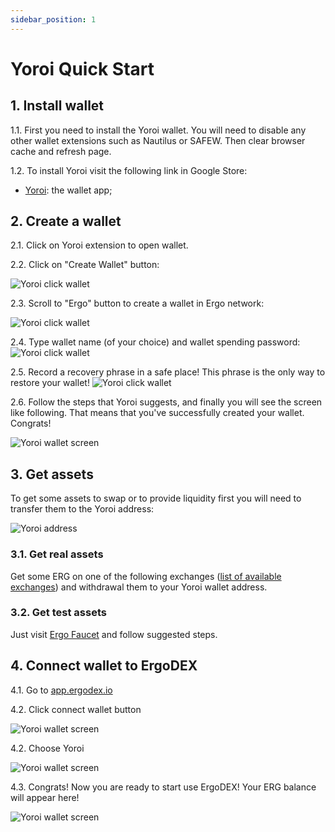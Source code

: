 ```yaml
---
sidebar_position: 1
---
```


# Yoroi Quick Start

## 1. Install wallet
1.1. First you need to install the Yoroi wallet. You will need to disable any other wallet extensions such as Nautilus or SAFEW. Then clear browser cache and refresh page.

1.2. To install Yoroi visit the following link in Google Store:
- [Yoroi](https://chrome.google.com/webstore/detail/yoroi/ffnbelfdoeiohenkjibnmadjiehjhajb?hl=en): the wallet app;

## 2. Create a wallet

2.1. Click on Yoroi extension to open wallet.

2.2. Click on "Create Wallet" button:

![Yoroi click wallet](/img/user-guides/quick-start/2.png)

2.3. Scroll to "Ergo" button to create a wallet in Ergo network:

![Yoroi click wallet](/img/user-guides/quick-start/3.png)

2.4. Type wallet name (of your choice) and wallet spending password:
![Yoroi click wallet](/img/user-guides/quick-start/4.png)

2.5. Record a recovery phrase in a safe place! This phrase is the only way to restore your wallet!
![Yoroi click wallet](/img/user-guides/quick-start/5.png)

2.6. Follow the steps that Yoroi suggests, and finally you will see the screen like following. That means that you've 
successfully created your wallet. Congrats!

![Yoroi wallet screen](/img/user-guides/quick-start/6.png)

## 3. Get assets

To get some assets to swap or to provide liquidity first you will need to transfer them to the Yoroi address:

![Yoroi address](/img/user-guides/quick-start/7.png)

### 3.1. Get real assets

Get some ERG on one of the following exchanges ([list of available exchanges](https://ergoplatform.org/en/exchanges/)) and
  withdrawal them to your Yoroi wallet address.

### 3.2. Get test assets
Just visit [Ergo Faucet](https://ergofaucet.org/) and follow suggested steps.

## 4. Connect wallet to ErgoDEX

4.1. Go to [app.ergodex.io](https://app.ergodex.io)

4.2. Click connect wallet button

![Yoroi wallet screen](/img/user-guides/quick-start/8.png)

4.2. Choose Yoroi

![Yoroi wallet screen](/img/user-guides/quick-start/9.png)

4.3. Congrats! Now you are ready to start use ErgoDEX! Your ERG balance will appear here!

![Yoroi wallet screen](/img/user-guides/quick-start/10.png)

